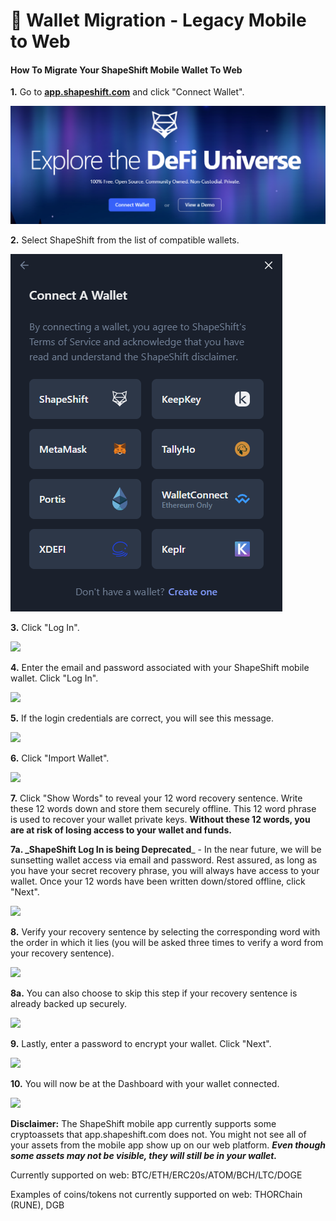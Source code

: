 # 👛 Wallet Migration - Legacy Mobile to Web

#### How To Migrate Your ShapeShift Mobile Wallet To Web

**1.** Go to [**app.shapeshift.com**](https://shapeshift.zendesk.com/hc/en-us/articles/app.shapeshift.com/connect-wallet) and click "Connect Wallet".

![](<../../.gitbook/assets/image (136).png>)

**2.** Select ShapeShift from the list of compatible wallets.

![](<../../.gitbook/assets/image (13).png>)

**3.** Click "Log In".

![](<../../.gitbook/assets/image (215).png>)

**4.** Enter the email and password associated with your ShapeShift mobile wallet. Click "Log In".

![](<../../.gitbook/assets/image (107).png>)

**5.** If the login credentials are correct, you will see this message.

![](<../../.gitbook/assets/image (130).png>)

**6.** Click "Import Wallet".

![](<../../.gitbook/assets/image (204).png>)

**7.** Click "Show Words" to reveal your 12 word recovery sentence. Write these 12 words down and store them securely offline. This 12 word phrase is used to recover your wallet private keys. **Without these 12 words, you are at risk of losing access to your wallet and funds.**

**7a. \_ShapeShift Log In is being Deprecated**\_ - In the near future, we will be sunsetting wallet access via email and password. Rest assured, as long as you have your secret recovery phrase, you will always have access to your wallet. Once your 12 words have been written down/stored offline, click "Next".

![](<../../.gitbook/assets/image (208).png>)

**8.** Verify your recovery sentence by selecting the corresponding word with the order in which it lies (you will be asked three times to verify a word from your recovery sentence).

![](<../../.gitbook/assets/image (89).png>)

**8a.** You can also choose to skip this step if your recovery sentence is already backed up securely.

![](<../../.gitbook/assets/image (222).png>)

**9.** Lastly, enter a password to encrypt your wallet. Click "Next".

![](<../../.gitbook/assets/image (152).png>)

**10.** You will now be at the Dashboard with your wallet connected.

![](<../../.gitbook/assets/image (104).png>)

**Disclaimer:** The ShapeShift mobile app currently supports some cryptoassets that app.shapeshift.com does not. You might not see all of your assets from the mobile app show up on our web platform. _**Even though some assets may not be visible, they will still be in your wallet.**_

Currently supported on web: BTC/ETH/ERC20s/ATOM/BCH/LTC/DOGE

Examples of coins/tokens not currently supported on web: THORChain (RUNE), DGB
